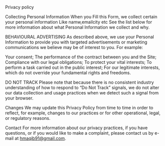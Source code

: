 Privacy policy

Collecting Personal Information
When you Fill this Form, we collect certain your personal information Like namw,emailcity etc See the list below for more information about what Personal Information we collect and why.

BEHAVIOURAL ADVERTISING
As described above, we use your Personal Information to provide you with targeted advertisements or marketing communications we believe may be of interest to you. For example:


Your consent;
The performance of the contract between you and the Site;
Compliance with our legal obligations;
To protect your vital interests;
To perform a task carried out in the public interest;
For our legitimate interests, which do not override your fundamental rights and freedoms.

DO NOT TRACK
Please note that because there is no consistent industry understanding of how to respond to “Do Not Track” signals, we do not alter our data collection and usage practices when we detect such a signal from your browser.

Changes
We may update this Privacy Policy from time to time in order to reflect, for example, changes to our practices or for other operational, legal, or regulatory reasons.

Contact
For more information about our privacy practices, if you have questions, or if you would like to make a complaint, please contact us by e-mail at hmaqib91@gmail.com.
